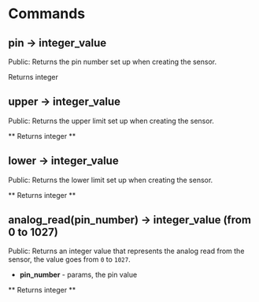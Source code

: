 # Commands

## pin → integer_value

Public: Returns the pin number set up when creating the sensor.

Returns integer

## upper → integer_value

Public: Returns the upper limit set up when creating the sensor.

** Returns integer **

## lower → integer_value

Public: Returns the lower limit set up when creating the sensor.

** Returns integer **

## analog_read(pin_number) → integer_value (from 0 to 1027)

Public: Returns an integer value that represents the analog read from the sensor, the value goes from `0` to `1027`.

- **pin_number** -  params, the pin value

** Returns integer **